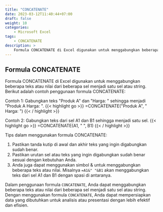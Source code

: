 ```yaml
---
title: "CONCATENATE"
date: 2023-03-12T11:40:44+07:00
draft: false
weight: 10
categories:
    - Microsoft Excel
tags:
    - CONCATENATE
description: >
    Formula CONCATENATE di Excel digunakan untuk menggabungkan beberapa teks atau nilai dari beberapa sel menjadi satu sel atau string.
---
```

## Formula CONCATENATE

Formula CONCATENATE di Excel digunakan untuk menggabungkan beberapa teks atau nilai dari beberapa sel menjadi satu sel atau string. Berikut adalah contoh penggunaan formula CONCATENATE:

Contoh 1:
Gabungkan teks "Produk A" dan "Harga: " sehingga menjadi "Produk A Harga: ".
{{< highlight go >}}
=CONCATENATE("Produk A", " Harga: ")
{{< / highlight >}}

Contoh 2:
Gabungkan teks dari sel A1 dan B1 sehingga menjadi satu sel.
{{< highlight go >}}
=CONCATENATE(A1, " ", B1)
{{< / highlight >}}

Tips dalam menggunakan formula CONCATENATE:

1. Pastikan tanda kutip di awal dan akhir teks yang ingin digabungkan sudah benar.
2. Pastikan urutan sel atau teks yang ingin digabungkan sudah benar sesuai dengan kebutuhan Anda.
3. Anda juga dapat menggunakan simbol & untuk menggabungkan beberapa teks atau nilai. Misalnya `=A1&" "&B1` akan menggabungkan teks dari sel A1 dan B1 dengan spasi di antaranya.

Dalam penggunaan formula `CONCATENATE`, Anda dapat menggabungkan beberapa teks atau nilai dari beberapa sel menjadi satu sel atau string. Dengan menggunakan formula `CONCATENATE`, Anda dapat mempersiapkan data yang dibutuhkan untuk analisis atau presentasi dengan lebih efektif dan efisien.
